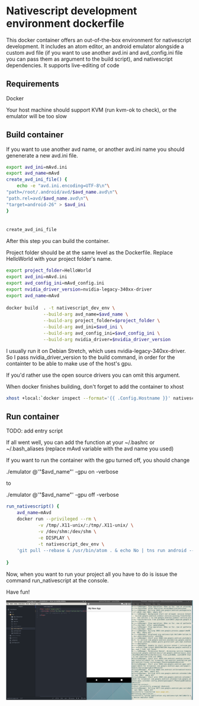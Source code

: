 # Nativescript development environment dockerfile 

This docker container offers an out-of-the-box environment for nativescript development. 
It includes an atom editor, an android emulator alongside a custom avd file (if you want to use another avd.ini and avd_config.ini file you can pass them as argument to the build script), and nativescript dependencies. It supports live-editing of code

## Requirements

Docker

Your host machine should support KVM (run kvm-ok to check), or the emulator will be too slow

## Build container
If you want to use another avd name, or another avd.ini name you should genenerate a new avd.ini file. 

```bash
export avd_ini=mAvd.ini
export avd_name=mAvd
create_avd_ini_file() {
	echo -e "avd.ini.encoding=UTF-8\n"\
"path=/root/.android/avd/$avd_name.avd\n"\
"path.rel=avd/$avd_name.avd\n"\
"target=android-26" > $avd_ini
}


create_avd_ini_file
```

After this step you can build the container.

Project folder should be at the same level as the Dockerfile. Replace HelloWorld with your project folder's name.


```bash
export project_folder=HelloWorld
export avd_ini=mAvd.ini
export avd_config_ini=mAvd_config.ini
export nvidia_driver_version=nvidia-legacy-340xx-driver
export avd_name=mAvd

docker build  . -t nativescript_dev_env \
              --build-arg avd_name=$avd_name \
              --build-arg project_folder=$project_folder \
              --build-arg avd_ini=$avd_ini \
              --build-arg avd_config_ini=$avd_config_ini \
              --build-arg nvidia_driver=$nvidia_driver_version
```

I usually run it on Debian Stretch, which uses nvidia-legacy-340xx-driver. So I pass nvidia_driver_version to the build command, in order for the containter to be able to make use of the host's gpu.

If you'd rather use the open source drivers you can omit this argument.

When docker finishes building,  don't forget to add the container to xhost
```bash
xhost +local:`docker inspect --format='{{ .Config.Hostname }}' nativescript_dev_env`
```

## Run container

TODO: add entry script

If all went well, you can add the function at your ~/.bashrc or ~/.bash_aliases (replace mAvd variable with the avd name you used)

If you want to run the container with the gpu turned off, you should change

./emulator @'"$avd_name"' -gpu on -verbose

to 

./emulator @'"$avd_name"' -gpu off -verbose

```bash
run_nativescript() {
	avd_name=mAvd
	docker run --privileged --rm \
			-v /tmp/.X11-unix/:/tmp/.X11-unix/ \
			-v /dev/shm:/dev/shm \
			-e DISPLAY \
			-t nativescript_dev_env \
	'git pull --rebase & /usr/bin/atom . & echo No | tns run android --path . --emulator --timeout 0 & cd $ANDROID_HOME/tools && ./emulator @'"$avd_name"' -gpu on -verbose'

}
```

Now, when you want to run your project all you have to do is issue the command run_nativescript at the console.

Have fun!

![Screenshot](/nativescript_dev_env.png)
